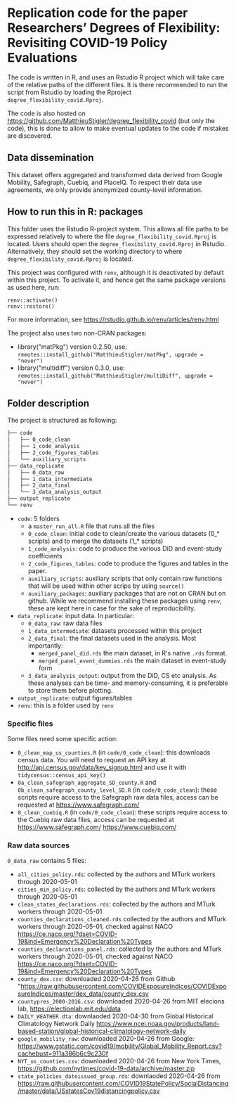 # Replication code for the paper Researchers’ Degrees of Flexibility: Revisiting COVID-19 Policy Evaluations

The code is written in R, and uses an Rstudio R project which will take care of the relative paths of the different files. 
It is there recommended to run the script from Rstudio by loading the Rproject `degree_flexibility_covid.Rproj`.

The code is also hosted on https://github.com/MatthieuStigler/degree_flexibility_covid (but only the code), this is done to allow to make eventual updates to the code if mistakes are discovered. 

## Data dissemination

This dataset offers aggregated and transformed data derived from Google Mobility, Safegraph, Cuebiq, and PlaceIQ. To respect their data use agreements, we only provide anonymized county-level information.

## How to run this in R: packages

This folder uses the Rstudio R-project system. This allows all file paths to be expressed relatively to where the file `degree_flexibility_covid.Rproj` is located. Users should open the `degree_flexibility_covid.Rproj` in Rstudio. Alternatively, they should set the working directory to where `degree_flexibility_covid.Rproj` is located. 

This project was configured with `renv`, although it is deactivated by default within this project. To activate it, and hence get the same package versions as used here, run: 

```
renv::activate()
renv::restore()
```
For more information, see https://rstudio.github.io/renv/articles/renv.html

The project also uses two non-CRAN packages:

- library("matPkg") version 0.2.50, use: `remotes::install_github("MatthieuStigler/matPkg", upgrade = "never")`
- library("multidiff") version 0.3.0, use: `remotes::install_github("MatthieuStigler/multiDiff", upgrade = "never")`

## Folder description

The project is structured as following:

``` bash
├── code
│   ├── 0_code_clean
│   ├── 1_code_analysis
│   ├── 2_code_figures_tables
│   └── auxiliary_scripts
├── data_replicate
│   ├── 0_data_raw
│   ├── 1_data_intermediate
│   ├── 2_data_final
│   └── 3_data_analysis_output
├── output_replicate
└── renv
```

  
- `code`: 5 folders
  - a `master_run_all.R` file that runs all the files
  - `0_code_clean`: initial code to clean/create the various datasets (0_* scripts) and to merge the datasets (1_* scripts)
  - `1_code_analysis`: code to produce the various DiD and event-study coefficients
  - `2_code_figures_tables`: code to produce the figures and tables in the paper. 
  - `auxiliary_scripts`: auxiliary scripts that only contain raw functions that will be used within other scrips by using `source()`
  - `auxiliary_packages`: auxiliary packages that are not on CRAN but on github. While we recommend installing these packages using `renv`, these are kept here in case for the sake of reproducibility. 
- `data_replicate`: input data. In particular:
  - `0_data_raw`: raw data files
  - `1_data_intermediate`: datasets processed within this project
  - `2_data_final`: the final datasets used in the analysis. Most importantly:
    - `merged_panel_did.rds` the main dataset, in R's native `.rds` format.
    - `merged_panel_event_dummies.rds` the main dataset in event-study form
  - `3_data_analysis_output`: output from the DiD, CS etc analysis. As these analyses can be time- and memory-consuming, it is preferable to store them before plotting. 
- `output_replicate`: output figures/tables
- `renv`: this is a folder used by `renv`



### Specific files

Some files need some specific action:

- `0_clean_map_us_counties.R` (in `code/0_code_clean`): this downloads census data. You will need to request an API key at http://api.census.gov/data/key_signup.html and use it with `tidycensus::census_api_key()`
- `0a_clean_safegraph_aggregate_SD_county.R` and `0b_clean_safegraph_county_level_SD.R` (in `code/0_code_clean`): these scripts require access to the Safegraph raw data files, access can be requested at https://www.safegraph.com/
- `0_clean_cuebiq.R` (in `code/0_code_clean`): these scripts require access to the Cuebiq raw data files, access can be requested at https://www.safegraph.com/ https://www.cuebiq.com/


### Raw data sources


`0_data_raw` contains 5 files:
  - `all_cities_policy.rds`: collected by the authors and MTurk workers through 2020-05-01
  - `cities_min_policy.rds`: collected by the authors and MTurk workers through 2020-05-01
  - `clean_states_declarations.rds`: collected by the authors and MTurk workers through 2020-05-01
  - `counties_declarations_cleaned.rds` collected by the authors and MTurk workers through 2020-05-01, checked against NACO https://ce.naco.org/?dset=COVID-19&ind=Emergency%20Declaration%20Types 
  - `counties_declarations_panel.rds`: collected by the authors and MTurk workers through 2020-05-01, checked against NACO https://ce.naco.org/?dset=COVID-19&ind=Emergency%20Declaration%20Types
  - `county_dex.csv`: downloaded 2020-04-26 from Github  "https://raw.githubusercontent.com/COVIDExposureIndices/COVIDExposureIndices/master/dex_data/county_dex.csv
  - `countypres_2000-2016.csv`: downloaded 2020-04-26 from MIT elecions lab, https://electionlab.mit.edu/data
  - `DAILY_WEATHER.dta`: downlaoded 2020-04-30 from Global Historical Climatology Network Daily  https://www.ncei.noaa.gov/products/land-based-station/global-historical-climatology-network-daily
  - `google_mobility_raw`: downloaded 2020-04-26 from Google: https://www.gstatic.com/covid19/mobility/Global_Mobility_Report.csv?cachebust=911a386b6c9c230f
  - `NYT_us_counties.csv`: downloaded 2020-04-26 from New York Times, https://github.com/nytimes/covid-19-data/archive/master.zip
  - `state_policies_dateissued_group.rds`: downlaoded 2020-04-26 from https://raw.githubusercontent.com/COVID19StatePolicy/SocialDistancing/master/data/USstatesCov19distancingpolicy.csv




